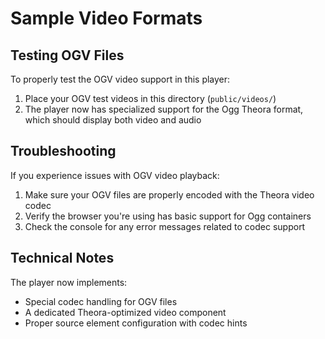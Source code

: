 # Sample Video Formats

## Testing OGV Files

To properly test the OGV video support in this player:

1. Place your OGV test videos in this directory (`public/videos/`)
2. The player now has specialized support for the Ogg Theora format, which should display both video and audio

## Troubleshooting

If you experience issues with OGV video playback:

1. Make sure your OGV files are properly encoded with the Theora video codec
2. Verify the browser you're using has basic support for Ogg containers
3. Check the console for any error messages related to codec support

## Technical Notes

The player now implements:
- Special codec handling for OGV files
- A dedicated Theora-optimized video component
- Proper source element configuration with codec hints
